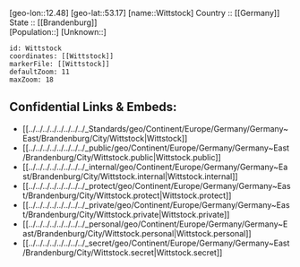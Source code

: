 ﻿---
location: [53.17,12.48] 
mapzoom: [7,12] 
mapmarker: city 
type: City
tags:
- geo/City


SpocWebEntityId: 35665
isDeleted: false
confidential: public

---
[geo-lon::12.48] 
[geo-lat::53.17] 
[name::Wittstock] 
Country :: [[Germany]]  
State :: [[Brandenburg]]  
[Population::] 
[Unknown::] 


```leaflet
id: Wittstock
coordinates: [[Wittstock]] 
markerFile: [[Wittstock]] 
defaultZoom: 11 
maxZoom: 18
```


## Confidential Links & Embeds: 
- [[../../../../../../../../_Standards/geo/Continent/Europe/Germany/Germany~East/Brandenburg/City/Wittstock|Wittstock]] 
- [[../../../../../../../../_public/geo/Continent/Europe/Germany/Germany~East/Brandenburg/City/Wittstock.public|Wittstock.public]] 
- [[../../../../../../../../_internal/geo/Continent/Europe/Germany/Germany~East/Brandenburg/City/Wittstock.internal|Wittstock.internal]] 
- [[../../../../../../../../_protect/geo/Continent/Europe/Germany/Germany~East/Brandenburg/City/Wittstock.protect|Wittstock.protect]] 
- [[../../../../../../../../_private/geo/Continent/Europe/Germany/Germany~East/Brandenburg/City/Wittstock.private|Wittstock.private]] 
- [[../../../../../../../../_personal/geo/Continent/Europe/Germany/Germany~East/Brandenburg/City/Wittstock.personal|Wittstock.personal]] 
- [[../../../../../../../../_secret/geo/Continent/Europe/Germany/Germany~East/Brandenburg/City/Wittstock.secret|Wittstock.secret]] 
